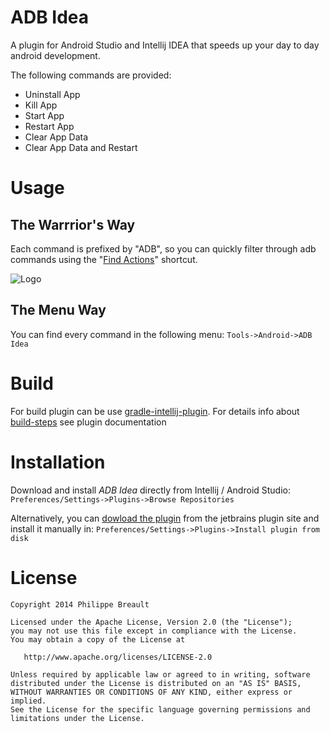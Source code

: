 ADB Idea
========

A plugin for Android Studio and Intellij IDEA that speeds up your day to day android development.

The following commands are provided:

* Uninstall App
* Kill App
* Start App
* Restart App
* Clear App Data
* Clear App Data and Restart

Usage
=====

The Warrrior's Way
-----------------
Each command is prefixed by "ADB", so you can quickly filter through adb commands using the "[Find Actions](http://www.jetbrains.com/idea/webhelp/navigating-to-action.html)" shortcut. 

![Logo](website/find_actions.png)

The Menu Way
------------
You can find every command in the following menu:
`Tools->Android->ADB Idea` 

Build
=====

For build plugin can be use [gradle-intellij-plugin](https://github.com/JetBrains/gradle-intellij-plugin).
For details info about [build-steps](https://github.com/JetBrains/gradle-intellij-plugin#build-steps) see plugin documentation


Installation
========

Download and install *ADB Idea* directly from Intellij / Android Studio:
`Preferences/Settings->Plugins->Browse Repositories` 

Alternatively, you can [dowload the plugin](http://plugins.jetbrains.com/plugin/7380?pr=idea) from the jetbrains plugin site and install it manually in:
`Preferences/Settings->Plugins->Install plugin from disk` 

License
=======

    Copyright 2014 Philippe Breault

    Licensed under the Apache License, Version 2.0 (the "License");
    you may not use this file except in compliance with the License.
    You may obtain a copy of the License at

       http://www.apache.org/licenses/LICENSE-2.0

    Unless required by applicable law or agreed to in writing, software
    distributed under the License is distributed on an "AS IS" BASIS,
    WITHOUT WARRANTIES OR CONDITIONS OF ANY KIND, either express or implied.
    See the License for the specific language governing permissions and
    limitations under the License.